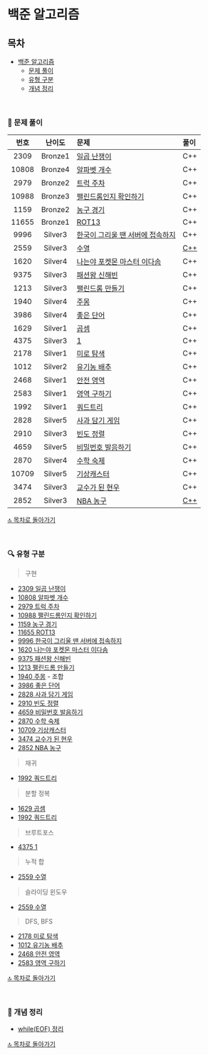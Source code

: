 # 백준 알고리즘


## 목차
- [백준 알고리즘](#백준-알고리즘)
  - [문제 풀이](#-문제-풀이)
  - [유형 구분](#-유형-구분)
  - [개념 정리](#-개념-정리)
    
</br>

### 📝 문제 풀이

| 번호 | 난이도 | 문제 | 풀이 |
| :-: | :-: | :-- | :-- |
| 2309 | Bronze1 | [일곱 난쟁이](./Bronze/2309. 일곱 난쟁이) | C++ |
| 10808| Bronze4 | [알파벳 개수](./Bronze/10808. 알파벳 개수) | C++ |
| 2979 | Bronze2 | [트럭 주차](./Bronze/2979. 트럭 주차) | C++ |
| 10988| Bronze3 | [팰린드롬인지 확인하기](./Bronze/10988. 팰린드롬인지 확인하기) | C++ |
| 1159 | Bronze2 | [농구 경기](./Bronze/1159. 농구 경기) | C++ |
| 11655| Bronze1 | [ROT13](./Bronze/11655. ROT13) | C++ |
| 9996 | Silver3 | [한국이 그리울 땐 서버에 접속하지](./Silver/9996. 한국이 그리울 땐 서버에 접속하지) | C++ |
| 2559 | Silver3 | [수열](./Silver/2559. 수열) | [C++](./Silver/2559. 수열/2559.md) |
| 1620 | Silver4 | [나는야 포켓몬 마스터 이다솜](./Silver/1620. 나는야 포켓몬 마스터 이다솜) | C++ |
| 9375 | Silver3 | [패션왕 신해빈](./Silver/9375. 패션왕 신해빈) | C++ |
| 1213 | Silver3 | [팰린드롬 만들기](./Silver/1213. 팰린드롬 만들기) | C++ |
| 1940 | Silver4 | [주몽](./Silver/1940. 주몽) | C++ |
| 3986 | Silver4 | [좋은 단어](./Silver/3986. 좋은 단어) | C++ |
| 1629 | Silver1 | [곱셈](./Silver/1629. 곱셈) | C++ |
| 4375 | Silver3 | [1](./Silver/4375. 1) | C++ |
| 2178 | Silver1 | [미로 탐색](./Silver/2178. 미로 탐색) | C++ |
| 1012 | Silver2 | [유기농 배추](./Silver/1012. 유기농 배추) | C++ |
| 2468 | Silver1 | [안전 영역](./Silver/2468. 안전 영역) | C++ |
| 2583 | Silver1 | [영역 구하기](./Silver/2583. 영역 구하기) | C++ |
| 1992 | Silver1 | [쿼드트리](./Silver/1992. 쿼드트리) | C++ |
| 2828 | Silver5 | [사과 담기 게임](./Silver/2828. 사과 담기 게임) | C++ |
| 2910 | Silver3 | [빈도 정렬](./Silver/2910. 빈도 정렬) | C++ |
| 4659 | Silver5 | [비밀번호 발음하기](./Silver/4659. 비밀번호 발음하기) | C++ |
| 2870 | Silver4 | [수학 숙제](./Silver/2870. 수학숙제) | C++ |
| 10709| Silver5 | [기상캐스터](./Silver/10709. 기상캐스터) | C++ |
| 3474 | Silver3 | [교수가 된 현우](./Silver/3474. 교수가 된 현우) | C++ |
| 2852 | Silver3 | [NBA 농구](./Silver/2852. NBA 농구) | [C++](./Silver/2852. NBA 농구/2852.md) |


[🔝 목차로 돌아가기](#백준-알고리즘)

</br>

### 🔍 유형 구분
> 구현
- [2309 일곱 난쟁이](./Bronze/2309. 일곱 난쟁이)
- [10808 알파벳 개수](./Bronze/10808. 알파벳 개수)
- [2979 트럭 주차](./Bronze/2979. 트럭 주차)
- [10988 팰린드롬인지 확인하기](./Bronze/10988. 팰린드롬인지 확인하기)
- [1159 농구 경기](./Bronze/1159. 농구 경기)
- [11655 ROT13](./Bronze/11655. ROT13)
- [9996 한국이 그리울 땐 서버에 접속하지](./Silver/9996. 한국이 그리울 땐 서버에 접속하지)
- [1620 나는야 포켓몬 마스터 이다솜](./Silver/1620. 나는야 포켓몬 마스터 이다솜)
- [9375 패션왕 신해빈](./Silver/9375. 패션왕 신해빈)
- [1213 팰린드롬 만들기](./Silver/1213. 팰린드롬 만들기)
- [1940 주몽](./Silver/1940. 주몽) - 조합
- [3986 좋은 단어](./Silver/3986. 좋은 단어)
- [2828 사과 담기 게임](./Silver/2828. 사과 담기 게임)
- [2910 빈도 정렬](./Silver/2910. 빈도 정렬)
- [4659 비밀번호 발음하기](./Silver/4659. 비밀번호 발음하기)
- [2870 수학 숙제](./Silver/2870. 수학숙제)
- [10709 기상캐스터](./Silver/10709. 기상캐스터)
- [3474 교수가 된 현우](./Silver/3474. 교수가 된 현우)
- [2852 NBA 농구](./Silver/2852. NBA 농구)
> 재귀
- [1992 쿼드트리](./Silver/1992. 쿼드트리)
> 분할 정복
- [1629 곱셈](./Silver/1629. 곱셈)
- [1992 쿼드트리](./Silver/1992. 쿼드트리)
> 브루트포스
- [4375 1](./Silver/4375. 1)
> 누적 합
- [2559 수열](./Silver/2559. 수열)
> 슬라이딩 윈도우
- [2559 수열](./Silver/2559. 수열)
> DFS, BFS
- [2178 미로 탐색](./Silver/2178. 미로 탐색)
- [1012 유기농 배추](./Silver/1012. 유기농 배추)
- [2468 안전 영역](./Silver/2468. 안전 영역)
- [2583 영역 구하기](./Silver/2583. 영역 구하기)


[🔝 목차로 돌아가기](#백준-알고리즘)

</br>


### 🔖 개념 정리
- [while(EOF) 정리](./Silver/4375. 1/EOF정리.md)


  
[🔝 목차로 돌아가기](#백준-알고리즘)


